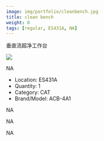 ```yaml
---
image: img/portfolio/cleanbench.jpg
title: clean bench
weight: 0
tags: [regular, ES431A, NA]
---
```


垂直流超净工作台

<!--more-->

![](../../img/portfolio/cleanbench.jpg)

NA
- Location: ES431A
- Quantity: 1
- Category: CAT
- Brand/Model: ACB-4A1

NA

NA

NA
